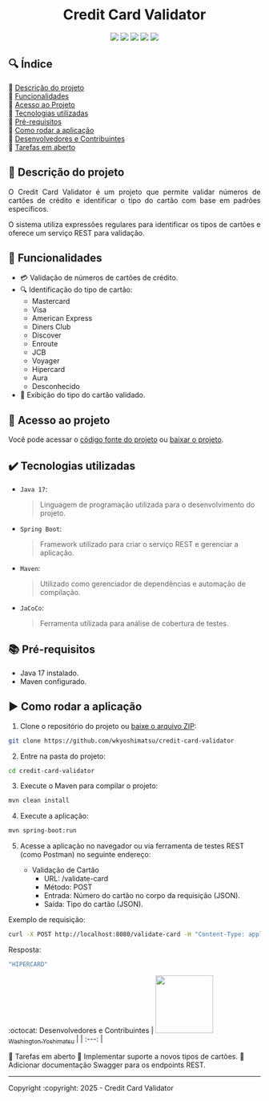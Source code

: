 <h1 align="center">Credit Card Validator</h1>

<p align="center">
  <img src="https://img.shields.io/static/v1?label=&message=Java&color=gray&style=for-the-badge&logo=oracle"/>
  <img src="https://img.shields.io/static/v1?label=&message=Maven&color=gray&style=for-the-badge&logo=apachemaven"/>
  <img src="https://img.shields.io/static/v1?label=&message=Spring%20Boot&color=gray&style=for-the-badge&logo=spring"/>
  <img src="https://img.shields.io/static/v1?label=&message=JaCoCo&color=gray&style=for-the-badge&logo=jacoco"/>
  <img src="https://img.shields.io/static/v1?label=STATUS&message=EM%20DESENVOLVIMENTO&color=red&style=for-the-badge"/>
</p>

## :mag: Índice

:small_blue_diamond: [Descrição do projeto](#pushpin-descrição-do-projeto)  
:small_blue_diamond: [Funcionalidades](#hammer-funcionalidades)  
:small_blue_diamond: [Acesso ao Projeto](#file_folder-acesso-ao-projeto)  
:small_blue_diamond: [Tecnologias utilizadas](#heavy_check_mark-tecnologias-utilizadas)  
:small_blue_diamond: [Pré-requisitos](#books-pré-requisitos)  
:small_blue_diamond: [Como rodar a aplicação](#arrow_forward-como-rodar-a-aplicação)  
:small_blue_diamond: [Desenvolvedores e Contribuintes](#octocat-desenvolvedores-e-contribuintes)  
:small_blue_diamond: [Tarefas em aberto](#memo-tarefas-em-aberto)

## :pushpin: Descrição do projeto

<p align="justify">
  O Credit Card Validator é um projeto que permite validar números de cartões de crédito e identificar o tipo do cartão com base em padrões específicos.
</p>
<p align="justify">
  O sistema utiliza expressões regulares para identificar os tipos de cartões e oferece um serviço REST para validação.
</p>

## :hammer: Funcionalidades

- :credit_card: Validação de números de cartões de crédito.
- :mag: Identificação do tipo de cartão:
    - Mastercard
    - Visa
    - American Express
    - Diners Club
    - Discover
    - Enroute
    - JCB
    - Voyager
    - Hipercard
    - Aura
    - Desconhecido
- :page_facing_up: Exibição do tipo do cartão validado.

## :file_folder: Acesso ao projeto

Você pode acessar o [código fonte do projeto](https://github.com/wkyoshimatsu/credit-card-validator) ou [baixar o projeto](https://github.com/wkyoshimatsu/credit-card-validator/archive/refs/heads/main.zip).

## :heavy_check_mark: Tecnologias utilizadas

- `Java 17`:
  > Linguagem de programação utilizada para o desenvolvimento do projeto.

- `Spring Boot`:
  > Framework utilizado para criar o serviço REST e gerenciar a aplicação.

- `Maven`:
  > Utilizado como gerenciador de dependências e automação de compilação.

- `JaCoCo`:
  > Ferramenta utilizada para análise de cobertura de testes.

## :books: Pré-requisitos

- Java 17 instalado.
- Maven configurado.

## :arrow_forward: Como rodar a aplicação

1. Clone o repositório do projeto ou [baixe o arquivo ZIP](https://github.com/wkyoshimatsu/credit-card-validator/archive/refs/heads/main.zip):

```bash
git clone https://github.com/wkyoshimatsu/credit-card-validator
```
2. Entre na pasta do projeto:

```bash
cd credit-card-validator
```
3. Execute o Maven para compilar o projeto:

```bash
mvn clean install
```
4. Execute a aplicação:

```bash
mvn spring-boot:run
```
5. Acesse a aplicação no navegador ou via ferramenta de testes REST (como Postman) no seguinte endereço:

   - Validação de Cartão
     - URL: /validate-card
     -  Método: POST
     - Entrada: Número do cartão no corpo da requisição (JSON).
     - Saída: Tipo do cartão (JSON).

Exemplo de requisição:
```bash
curl -X POST http://localhost:8080/validate-card -H "Content-Type: application/json" -d "\"6062825624254001\""
```
Resposta:
```bash
"HIPERCARD"
```
:octocat: Desenvolvedores e Contribuintes
| [<img src="https://avatars2.githubusercontent.com/u/101765683?v=4" width=115><br><sub>Washington Yoshimatsu</sub>](https://github.com/wkyoshimatsu) |
| :---: |

:memo: Tarefas em aberto
:small_blue_diamond: Implementar suporte a novos tipos de cartões.
:small_blue_diamond: Adicionar documentação Swagger para os endpoints REST.

<hr></hr> Copyright :copyright: 2025 - Credit Card Validator